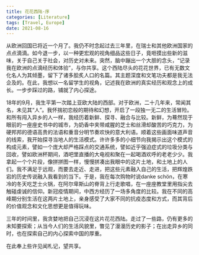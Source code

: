 ```yaml
---
title: 花花西陆·序
categories: [Literature]
tags: [Travel, Europe]
date: 2021-08-16
---
```


从欧洲回国已将近一个月了。我仍不时念起过去三年里，在瑞士和其他欧洲国家的点点滴滴。如今退一步，以一种更宏观的视角细品这些日子，竟咂摸出些新的滋味，关于自己关于社会，对历史对未来。突然，脑中蹦出一个大胆的念头，“记录我在欧洲的点滴经历和体验”，与你共享。这个西陆尽头的花花世界，已有无数文化名人为其倾墨，留下了诸多脍炙人口的名篇。其主题深度和文笔功夫都是我无法企及的。在此，我想以一名留学生的视角，记述我在欧洲的真实经历和观念上的成长。一步步踩过的路，铺就了内心探途。

18年的9月，我生平第一次踏上亚欧大陆的西部。对于欧洲，二十几年来，常闻其名，未见其“人”。我怀揣初恋般的期待和幻想，开启了一段独一无二的生活冒险。和所有闯入异乡的人一样，我经历着新鲜、探寻、融合与比较。新鲜，为蓦然现于眼前的一座座史书中的城市，为奶香中夹带咸腥的芝士和丝滑却酸苦的巧克力，为硬邦邦的德语高贵的法语和重音分明节奏欢快的意大利语。顺着这些画面味道声音的线索，我开始探寻当地人的生活模式。许许多多的小细节向我揭示出这个模式的构成元素，譬如一个庞大却严格踩点的交通系统，譬如近乎强迫症式的垃圾分类与回收，譬如欧洲杯期间，酒吧里直播的大电视和聚在一起喝酒欢呼的老老少少。我拿起一个个片段，像拼拼图一样，慢慢拼凑出我眼中的这片土地，和土地上的人们。我不满足于远观，而要去走近、走进，把这些元素融入自己的生活，把辉煌跌宕的历史传说融入我看到的当下。于是，我在每次购物时说danke schön，在寒冷的冬天吃芝士火锅，在阿尔卑斯山的脊背上行走歌唱，在一座座教堂里用指尖去触碰虔诚的信仰。新冠疫情期间，中西方经历了一场多角度的比较。我在不同的高峰期分别生活在这两片土地上，亲身感受了大家不同的抗疫态度和方式，而其背后的价值观念和文化思想更是值得玩味。

三年的时间里，我贪婪地把自己沉浸在这片花花西陆。走过了一些路，仍有更多的未知要探索；从当今人们的生活风貌里，瞥见了漫漫历史的影子；在出走异乡的同时，也在探索自己的内心探索中国的厚重。

在此奉上些许见闻札记，望共享。